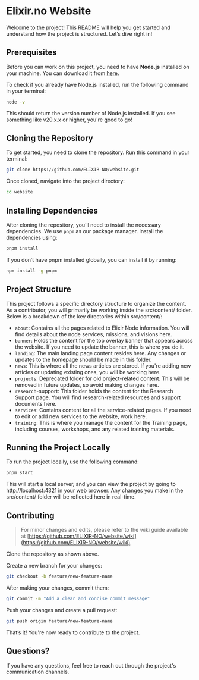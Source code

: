 # Elixir.no Website

Welcome to the project! This README will help you get started and understand how the project is structured. Let’s dive right in!

## Prerequisites

Before you can work on this project, you need to have **Node.js** installed on your machine. You can download it from [here](https://nodejs.org/).

To check if you already have Node.js installed, run the following command in your terminal:

```bash
node -v
```

This should return the version number of Node.js installed. If you see something like v20.x.x or higher, you're good to go!

## Cloning the Repository

To get started, you need to clone the repository. Run this command in your terminal:

```bash
git clone https://github.com/ELIXIR-NO/website.git
```

Once cloned, navigate into the project directory:

```bash
cd website
```

## Installing Dependencies

After cloning the repository, you’ll need to install the necessary dependencies. We use `pnpm` as our package manager. Install the dependencies using:

```bash
pnpm install
```

If you don’t have pnpm installed globally, you can install it by running:

```bash
npm install -g pnpm
```

## Project Structure

This project follows a specific directory structure to organize the content. As a contributor, you will primarily be working inside the src/content/ folder. Below is a breakdown of the key directories within src/content/:

- `about`: Contains all the pages related to Elixir Node information. You will find details about the node services, missions, and visions here.
- `banner`: Holds the content for the top overlay banner that appears across the website. If you need to update the banner, this is where you do it.
- `landing`: The main landing page content resides here. Any changes or updates to the homepage should be made in this folder.
- `news`: This is where all the news articles are stored. If you're adding new articles or updating existing ones, you will be working here.
- `projects`: Deprecated folder for old project-related content. This will be removed in future updates, so avoid making changes here.
- `research`-support: This folder holds the content for the Research Support page. You will find research-related resources and support documents here.
- `services`: Contains content for all the service-related pages. If you need to edit or add new services to the website, work here.
- `training`: This is where you manage the content for the Training page, including courses, workshops, and any related training materials.

## Running the Project Locally

To run the project locally, use the following command:

```bash
pnpm start
```

This will start a local server, and you can view the project by going to http://localhost:4321 in your web browser. Any changes you make in the src/content/ folder will be reflected here in real-time.

## Contributing

> For minor changes and edits, please refer to the wiki guide available at [https://github.com/ELIXIR-NO/website/wiki](https://github.com/ELIXIR-NO/website/wiki).

Clone the repository as shown above.

Create a new branch for your changes:

```bash
git checkout -b feature/new-feature-name
```

After making your changes, commit them:

```bash
git commit -m "Add a clear and concise commit message"
```

Push your changes and create a pull request:

```bash
git push origin feature/new-feature-name
```

That’s it! You're now ready to contribute to the project.

## Questions?

If you have any questions, feel free to reach out through the project's communication channels.

